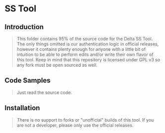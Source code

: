 # SS Tool

## Introduction

> This folder contains 95% of the source code for the Delta SS Tool. The only things omitted is our authentication logic in official releases, however it contains plenty enough for anyone with a little bit of intuition to be able to perform edits and/or write their own flavor of this tool. Keep in mind that this repository is licensed under GPL v3 so any fork must be open sourced as well.

## Code Samples

> Just read the source code.

## Installation

> There is no support to forks or "unofficial" builds of this tool. If you are not a developer, please only use the official releases. 

